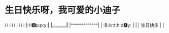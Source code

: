 # 生日快乐呀，我可爱的小迪子
i i i i i i i i i
|:H:a:p:p:y:|
__|___________|__
|^^^^^^^^^^^^^|
| :B:i:r:t:h:d:a:y: |
| | 生日快乐 | |
~~~~~~~~~~~~~~~~~
